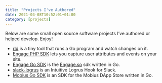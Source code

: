 ```yaml
---
title: "Projects I've Authored"
date: 2021-04-08T10:52:01+01:00
category: [projects]
---
```

Below are some small open source software projects I’ve authored or helped develop. Enjoy!

- [rld](https://github.com/codehakase/rld) is a tiny tool that runs a Go program and watch changes on it.
- [Engage PHP SDK](https://github.com/engage-so/engage-php) lets you capture user attributes and events on your site.
- [Engage Go SDK](https://github.com/codehakase/engage-go)
  is the [Engage.so](https://engage.so) sdk written in Go.
- [slack-logrus](https://github.com/codehakase/slack-logrus) is an Intuitive Logrus Hook for Slack.
- [Mobius Go SDK](https://github.com/codehakase/mobius-client-go) is an SDK for the Mobius DApp Store written in Go.
